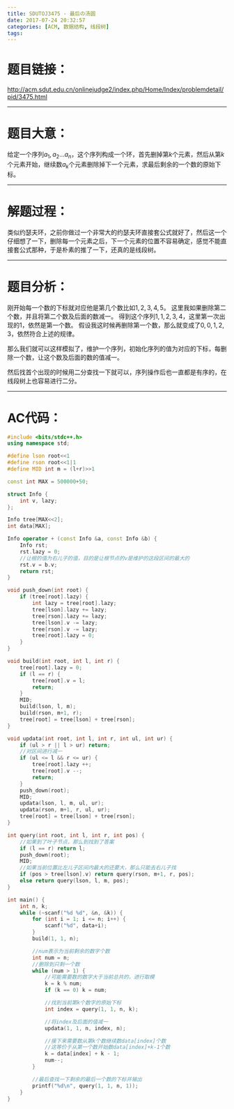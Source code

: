 ```yaml
---
title: SDUTOJ3475 - 最后の汤圆
date: 2017-07-24 20:32:57
categories: [ACM, 数据结构, 线段树]
tags:
---
```

# 题目链接：
http://acm.sdut.edu.cn/onlinejudge2/index.php/Home/Index/problemdetail/pid/3475.html

------------------------
# 题目大意：
给定一个序列$a_1, a_2 \dots a_n$，这个序列构成一个环，首先删掉第$k$个元素，然后从第$k$个元素开始，继续数$a_k$个元素删除掉下一个元素，求最后剩余的一个数的原始下标。


---------------------------------
# 解题过程：

类似约瑟夫环，之前你做过一个非常大的约瑟夫环直接套公式就好了，然后这一个仔细想了一下，删除每一个元素之后，下一个元素的位置不容易确定，感觉不能直接套公式那种，于是朴素的推了一下，还真的是线段树。

-----------------------------
# 题目分析：

刚开始每一个数的下标就对应他是第几个数比如$1,2,3,4,5$。
这里我如果删除第二个数，并且将第二个数及后面的数减一。
得到这个序列$1,1,2,3,4$，这里第一次出现的$1$，依然是第一个数。
假设我这时候再删除第一个数，那么就变成了$0,0,1,2,3$，依然符合上述的规律。

那么我们就可以这样模拟了，维护一个序列，初始化序列的值为对应的下标，每删除一个数，让这个数及后面的数的值减一。

然后找首个出现的时候用二分查找一下就可以，序列操作后也一直都是有序的，在线段树上也容易进行二分。

-----------------------------------------------
# AC代码：
```cpp
#include <bits/stdc++.h>
using namespace std;

#define lson root<<1
#define rson root<<1|1
#define MID int m = (l+r)>>1

const int MAX = 500000+50;

struct Info {
    int v, lazy;
};

Info tree[MAX<<2];
int data[MAX];

Info operator + (const Info &a, const Info &b) {
    Info rst;
    rst.lazy = 0;
    //让根的值为右儿子的值，目的是让根节点的v是维护的这段区间的最大的
    rst.v = b.v;
    return rst;
}

void push_down(int root) {
    if (tree[root].lazy) {
        int lazy = tree[root].lazy;
        tree[lson].lazy += lazy;
        tree[rson].lazy += lazy;
        tree[lson].v -= lazy;
        tree[rson].v -= lazy;
        tree[root].lazy = 0;
    }
}

void build(int root, int l, int r) {
    tree[root].lazy = 0;
    if (l == r) {
        tree[root].v = l;
        return;
    }
    MID;
    build(lson, l, m);
    build(rson, m+1, r);
    tree[root] = tree[lson] + tree[rson];
}

void updata(int root, int l, int r, int ul, int ur) {
    if (ul > r || l > ur) return;
    //对区间进行减一
    if (ul <= l && r <= ur) {
        tree[root].lazy ++;
        tree[root].v --;
        return;
    }
    push_down(root);
    MID;
    updata(lson, l, m, ul, ur);
    updata(rson, m+1, r, ul, ur);
    tree[root] = tree[lson] + tree[rson];
}

int query(int root, int l, int r, int pos) {
    //如果到了叶子节点，那么到找到了答案
    if (l == r) return l;
    push_down(root);
    MID;
    //如果当前位置比左儿子区间内最大的还要大，那么只能去右儿子找
    if (pos > tree[lson].v) return query(rson, m+1, r, pos);
    else return query(lson, l, m, pos);
}

int main() {
    int n, k;
    while (~scanf("%d %d", &n, &k)) {
        for (int i = 1; i <= n; i++) {
            scanf("%d", data+i);
        }
        build(1, 1, n);

        //num表示为当前剩余的数字个数
        int num = n;
        //删除到只剩一个数
        while (num > 1) {
            //可能需要数的数字大于当前总共的，进行取模
            k = k % num;
            if (k == 0) k = num;

            //找到当前第k个数字的原始下标
            int index = query(1, 1, n, k);

            //将index及后面的值减一
            updata(1, 1, n, index, n);

            //接下来需要数从第k个数继续数data[index]个数
            //这等价于从第一个数开始数data[index]+k-1个数
            k = data[index] + k - 1;
            num--;
        }

        //最后查找一下剩余的最后一个数的下标并输出
        printf("%d\n", query(1, 1, n, 1));
    }
}
```